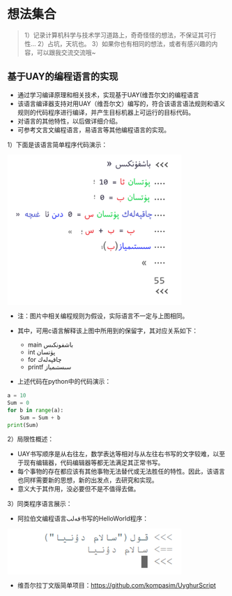# 想法集合

> 1）记录计算机科学与技术学习道路上，奇奇怪怪的想法，不保证其可行性...
> 2）占坑，天坑也。
> 3）如果你也有相同的想法，或者有感兴趣的内容，可以跟我交流交流哦~ 

## 基于UAY的编程语言的实现

* 通过学习编译原理和相关技术，实现基于UAY(维吾尔文)的编程语言
* 该语言编译器支持对用UAY（维吾尔文）编写的，符合该语言语法规则和语义规则的代码程序进行编译，并产生目标机器上可运行的目标代码。
* 对语言的其他特性，以后做详细介绍。
* 可参考文言文编程语言，易语言等其他编程语言的实现。

1）下面是该语言简单程序代码演示：

 <img src="image/3.png" width = "400" alt="ugl-code" align=center />

* 注：图片中相关编程规则为假设，实际语言不一定与上图相同。
* 其中，可用c语言解释该上图中所用到的保留字，其对应关系如下：
  *  main  باشفونكىس
  * int  پۈتسان
  * for  چاقپەلەك
  * printf  سىستىمياز

* 上述代码在python中的代码演示：

```python
a = 10
Sum = 0
for b in range(a):
    Sum = Sum + b
print(Sum)
```

2）局限性概述：

* UAY书写顺序是从右往左，数学表达等相对与从左往右书写的文字较难，以至于现有编辑器，代码编辑器等都无法满足其正常书写。
* 每个事物的存在都应该有其他事物无法替代或无法胜任的特性。因此，该语言也同样需要新的思想，新的出发点，去研究和实现。
* 意义大于其作用，没必要但不是不值得去做。

3）同类程序语言展示：

* 阿拉伯文编程语言قەلب书写的HelloWorld程序：

 <img src="image/2.png" width = "400" alt="arabic-kelib" align=center />
 
* 维吾尔拉丁文版简单项目：https://github.com/kompasim/UyghurScript


